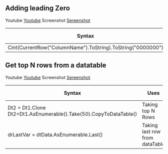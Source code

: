 
## Adding leading Zero

Youtube [Youtube](https://regex101.com/r/xyKKg6/1) Screenshot [Sereenshot](https://regex101.com/r/xyKKg6/1)

|                 Syntax            |   Uses                        |DataType                     |Process link                     |
|-----------------------------------|-------------------------------|-----------------------------|---------------------------------|
|Cint(CurrentRow("ColumnName").ToString).ToString("0000000")                |String             |     String                        |[Link](https://regex101.com/r/xyKKg6/1)  |


## Get top N rows from a datatable

Youtube [Youtube](https://regex101.com/r/xyKKg6/1) Screenshot [Sereenshot](https://regex101.com/r/xyKKg6/1)

|                 Syntax            |   Uses                        |DataType                     |Process link                     |
|-----------------------------------|-------------------------------|-----------------------------|---------------------------------|
|Dt2 = Dt1.Clone Dt2=Dt1.AsEnumerable().Take(50).CopyToDataTable()                |Taking top N Rows             |     DataTable                        |[Link](https://regex101.com/r/xyKKg6/1)  |
|drLastVar = dtData.AsEnumerable.Last()                |Taking last row from dataTable            |     DataTable                        |[Link](https://regex101.com/r/xyKKg6/1)  |




